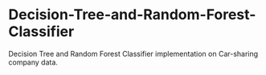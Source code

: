 # Decision-Tree-and-Random-Forest-Classifier
Decision Tree and Random Forest Classifier implementation on Car-sharing company data.

